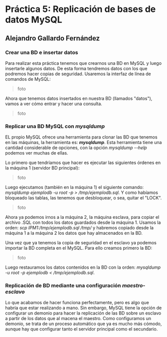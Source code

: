 # Práctica 5: Replicación de bases de datos MySQL

## Alejandro Gallardo Fernández

### Crear una BD e insertar datos
Para realizar esta práctica tenemos que crearnos una BD en MySQL y luego 
insertarle algunos datos. De esta forma tendremos datos con los que 
podremos hacer copias de seguridad. Usaremos la interfaz de línea de 
comandos de MySQL:

> foto

Ahora que tenemos datos insertados en nuestra BD (llamados "datos"), vamos 
a ver cómo entrar y hacer una consulta.

> foto


### Replicar una BD MySQL con *mysqldump*
EL propio MySQL ofrece una herramienta para clonar las BD que tenemos en 
las máquinas, la herramienta es: ***mysqldump***. Esta herramienta tiene 
una cantidad considerable de opciones, con la opción *mysqldump --help* 
podemos ver muchas de ellas.

Lo primero que tendríamos que hacer es ejecutar las siguientes órdenes en 
la máquina 1 (servidor BD principal):

> foto

Luego ejecutamos (también en la máquina 1) el siguiente comando: *mysqldump 
ejemplodb -u root -p > /tmp/ejemplodb.sql*.
Y como habíamos bloqueado las tablas, las tenemos que desbloquear, o sea, 
quitar el "LOCK".

> foto

Ahora ya podemos irnos a la máquina 2, la máquina esclava, para copiar el 
archivo .SQL con todos los datos guardados desde la máquina 1. Usamos la 
orden: *scp IPM1:/tmp/ejemplodb.sql /tmp/* y habremos copiado desde la 
máquina 1 a la máquina 2 los datos que hay almacenados en la BD.

Una vez que ya tenemos la copia de seguridad en el esclavo ya podemos 
importar la BD completa en el MySQL. Para ello creamos primero la BD:

> foto

Luego restauramos los datos contenidos en la BD con la orden: *mysqldump -u 
root -p ejemplodb < /tmp/ejemplodb.sql*.


### Replicación de BD mediante una configuración *maestro-esclavo*
Lo que acabamos de hacer funciona perfectamente, pero es algo que habría 
que estar realizando a mano. Sin embargo, MySQL tiene la opción de 
configurar un demonio para hacer la replicación de las BD sobre un esclavo 
a partir de los datos que al macena el maestro.
Como configuramos un demonio, se trata de un proceso automático que ya es 
mucho más cómodo, aunque hay que configurar tanto el servidor principal 
como el secundario.
